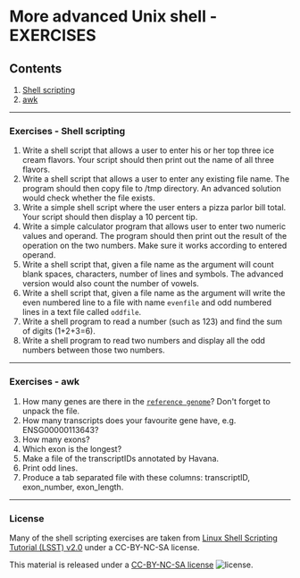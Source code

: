 # More advanced Unix shell - EXERCISES

## Contents

1. [Shell scripting](#exercises---shell-scripting)
2. [awk](#exercises---awk)

---
### Exercises - Shell scripting

1. Write a shell script that allows a user to enter his or her top three ice cream flavors. Your script should then print out the name of all three flavors.
2. Write a shell script that allows a user to enter any existing file name. The program should then copy file to /tmp directory. An advanced solution would check whether the file exists.
3. Write a simple shell script where the user enters a pizza parlor bill total. Your script should then display a 10 percent tip.
4. Write a simple calculator program that allows user to enter two numeric values and operand. The program should then print out the result of the operation on the two numbers. Make sure it works according to entered operand.
5. Write a shell script that, given a file name as the argument will count blank spaces, characters, number of lines and symbols. The advanced version would also count the number of vowels.
6. Write a shell script that, given a file name as the argument will write the even numbered line to a file with name `evenfile` and odd numbered lines in a text file called `oddfile`.
7. Write a shell program to read a number (such as 123) and find the sum of digits (1+2+3=6).
8. Write a shell program to read two numbers and display all the odd numbers between those two numbers.

---
### Exercises - awk

1. How many genes are there in the [`reference genome`](exercises/Homo_sapiens.GRCh38.83.gtf.gz)? Don't forget to unpack the file.
2. How many transcripts does your favourite gene have, e.g. ENSG00000113643?
3. How many exons?
4. Which exon is the longest?
5. Make a file of the transcriptIDs annotated by Havana.
6. Print odd lines.
7. Produce a tab separated file with these columns: transcriptID, exon_number, exon_length.

---
### License

Many of the shell scripting exercises are taken from [Linux Shell Scripting Tutorial (LSST) v2.0](https://bash.cyberciti.biz/guide/Main_Page) under a CC-BY-NC-SA license.

This material is released under a
[CC-BY-NC-SA license](https://creativecommons.org/licenses/by-nc-sa/4.0/) ![license](https://licensebuttons.net/l/by-nc-sa/3.0/88x31.png).
